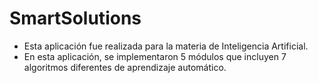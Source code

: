 # SmartSolutions
* Esta aplicación fue realizada para la materia de Inteligencia Artificial. 
* En esta aplicación, se implementaron 5 módulos que incluyen 7 algoritmos diferentes de aprendizaje automático. 

